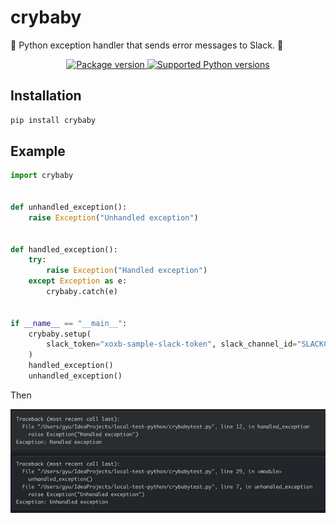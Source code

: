 # crybaby
🥲 Python exception handler that sends error messages to Slack. 🚨

</p>
<p align="center">
<a href="https://pypi.org/project/crybaby" target="_blank">
    <img src="https://img.shields.io/pypi/v/crybaby?color=%2334D058&label=pypi%20package" alt="Package version">
</a>
<a href="https://pypi.org/project/crybaby" target="_blank">
    <img src="https://img.shields.io/pypi/pyversions/crybaby.svg?color=%2334D058" alt="Supported Python versions">
</a>
</p>

## Installation
```bash
pip install crybaby
```

## Example
```python
import crybaby


def unhandled_exception():
    raise Exception("Unhandled exception")


def handled_exception():
    try:
        raise Exception("Handled exception")
    except Exception as e:
        crybaby.catch(e)


if __name__ == "__main__":
    crybaby.setup(
        slack_token="xoxb-sample-slack-token", slack_channel_id="SLACKCHANNELID"
    )
    handled_exception()
    unhandled_exception()
```
Then

![slack_example.png](https://github.com/jujumilk3/crybaby/blob/main/doc/slack_example.png?raw=true)
